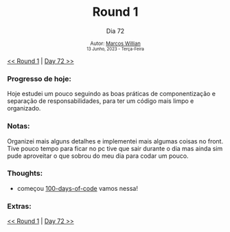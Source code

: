 <div align="center">
  <h1>Round 1</h1>
  <p>Dia 72</p>

  <sub>
    Autor: <a href="https://github.com/marcosmwx" target="_blank">Marcos Willian</a>
    <br>
    <small>13 Junho, 2023 -  Terça-Feira</small>
  </sub>
</div>

[<< Round 1](./README.MD) | [Day 72 >>](dia072.md)

### Progresso de hoje:

Hoje estudei um pouco seguindo as boas práticas de componentização e separação de responsabilidades, para ter um código mais limpo e organizado.<br>

### Notas:

Organizei mais alguns detalhes e implementei mais algumas coisas no front.
Tive pouco tempo para ficar no pc tive que sair durante o dia mas ainda sim pude aproveitar o que sobrou do meu dia para codar um pouco.

### Thoughts:

- começou [100-days-of-code](https://github.com/marcosmwx/100DaysOfCode) vamos nessa!

### Extras:

[<< Round 1](./README.MD) | [Day 72 >>](dia072.md)
